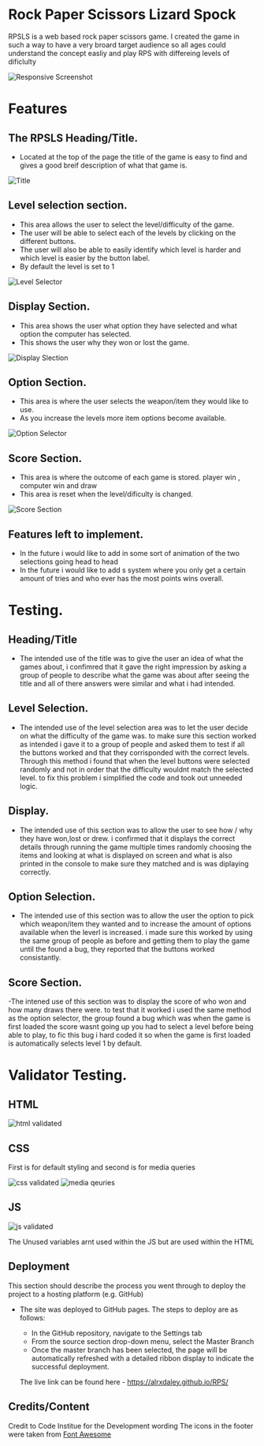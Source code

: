 # Rock Paper Scissors Lizard Spock

RPSLS is a web based rock paper scissors game. I created the game in such a way to have a very broard target audience so all ages could understand the concept easliy and play RPS with differeing levels of dificlulty

![Responsive Screenshot](assets/Images/responsivity.png)

# Features

## The RPSLS Heading/Title.
- Located at the top of the page the title of the game is easy to find and gives a good breif description of what that game is.

![Title](assets/Images/title.png)

## Level selection section.
- This area allows the user to select the level/difficulty of the game.
- The user will be able to select each of the levels by clicking on the different buttons.
- The user will also be able to easily identify which level is harder and which level is easier by the button label.
- By default the level is set to 1

![Level Selector](assets/Images/levelSelect.png)

## Display Section.
- This area shows the user what option they have selected and what option the computer has selected.
- This shows the user why they won or lost the game.

![Display Slection](assets/Images/choiceDisplay.png)

## Option Section.
- This area is where the user selects the weapon/item they would like to use.
- As you increase the levels more item options become available.

![Option Selector](assets/Images/optionSelector.png)

## Score Section.
- This area is where the outcome of each game is stored. player win , computer win and draw
- This area is reset when the level/dificulty is changed.

![Score Section](assets/Images/scoreDisplay.png)

## Features left to implement.
- In the future i would like to add in some sort of animation of the two selections going head to head
- In the future i would like to add s system where you only get a certain amount of tries and who ever has the most points wins overall.

# Testing.

## Heading/Title
- The intended use of the title was to give the user an idea of what the games about, i confimred that it gave the right impression by asking a group of people to describe what the game was about after seeing the title and all of there answers were similar and what i had intended.

## Level Selection.
- The intended use of the level selection area was to let the user decide on what the difficulty of the game was. to make sure this section worked as intended i gave it to a group of people and asked them to test if all the buttons worked and that they corrisponded with the correct levels. Through this method i found that when the level buttons were selected randomly and not in order that the difficulty wouldnt match the selected level. to fix this problem i simplified the code and took out unneeded logic.

## Display.
- The intended use of this section was to allow the user to see how / why they have won,lost or drew. i confirmed that it displays the correct details through running the game multiple times randomly choosing the items and looking at what is displayed on screen and what is also printed in the console to make sure they matched and is was diplaying correctly.

## Option Selection.
- The intended use of this section was to allow the user the option to pick which weapon/item they wanted and to increase the amount of options available when the leverl is increased. i made sure this worked by using the same group of people as before and getting them to play the game until the found a bug, they reported that the buttons worked consistantly.

## Score Section.
-The intened use of this section was to display the score of who won and how many draws there were. to test that it worked i used the same method as the option selector, the group found a bug which was when the game is first loaded the score wasnt going up you had to select a level before being able to play, to fic this bug i hard coded it so when the game is first loaded is automatically selects level 1 by default.

# Validator Testing.

## HTML
![html validated](assets/Images/htmlVal.png)
## CSS
First is for default styling and second is for media queries

![css validated](assets/Images/cssVal.png)
![media qeuries](assets/Images/mediaVal.png)
## JS
![js validated](assets/Images/jsVal.png)

The Unused variables arnt used within the JS but are used within the HTML

## Deployment

This section should describe the process you went through to deploy the project to a hosting platform (e.g. GitHub) 

- The site was deployed to GitHub pages. The steps to deploy are as follows: 
  - In the GitHub repository, navigate to the Settings tab 
  - From the source section drop-down menu, select the Master Branch
  - Once the master branch has been selected, the page will be automatically refreshed with a detailed ribbon display to indicate the successful deployment.

  The live link can be found here - https://alrxdaley.github.io/RPS/

## Credits/Content
  Credit to Code Institue for the Development wording
  The icons in the footer were taken from [Font Awesome](https://fontawesome.com/)

